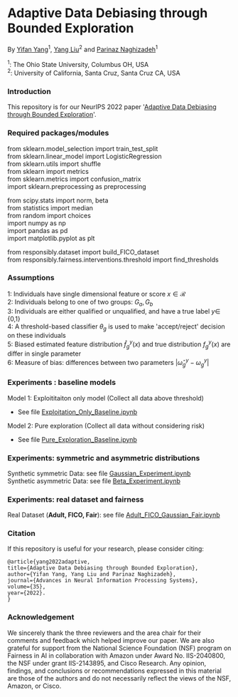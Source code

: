 # Adaptive Data Debiasing through Bounded Exploration

By [Yifan Yang](https://sites.google.com/view/yangyifan/yifan_yang)<sup>1</sup>, [Yang Liu](http://www.yliuu.com/)<sup>2</sup> and [Parinaz Naghizadeh](https://parinazn.com/)<sup>1</sup>  

  <sup>1</sup>: The Ohio State University, Columbus OH, USA  
  <sup>2</sup>: University of California, Santa Cruz, Santa Cruz CA, USA 

### Introduction

This repository is for our NeurIPS 2022 paper '[Adaptive Data Debiasing through Bounded Exploration](https://arxiv.org/abs/2110.13054)'.

### Required packages/modules

from sklearn.model_selection import train_test_split  
from sklearn.linear_model import LogisticRegression  
from sklearn.utils import shuffle  
from sklearn import metrics  
from sklearn.metrics import confusion_matrix  
import sklearn.preprocessing as preprocessing  

from scipy.stats import norm, beta  
from statistics import median  
from random import choices  
import numpy as np  
import pandas as pd  
import matplotlib.pyplot as plt  

from responsibly.dataset import build_FICO_dataset  
from responsibly.fairness.interventions.threshold import find_thresholds  
 

### Assumptions  

1: Individuals have single dimensional feature or score $x \in \mathcal{R}$  
2: Individuals belong to one of two groups: $G_a, G_b$  
3: Individuals are either qualified or unqualified, and have a true label $y \in$  {0,1}  
4: A threshold-based classifier $\theta_g$ is used to make 'accept/reject' decision on these individuals  
5: Biased estimated feature distribution $\hat{f}^y_g(x)$ and true distribution $f^y_g(x)$ are differ in single parameter  
6: Measure of bias: differences between two parameters $|\hat{\omega}^y_g - \omega^y_g|$

### Experiments : baseline models  

Model 1: Exploititaiton only model (Collect all data above threshold)  
- See file [Exploitation_Only_Baseline.ipynb](Exploitation_Only_Baseline.ipynb) 

Model 2: Pure exploration (Collect all data without considering risk)  
- See file [Pure_Exploration_Baseline.ipynb](Pure_Exploration_Baseline.ipynb)

### Experiments: symmetric and asymmetric distributions

Synthetic symmetric Data: see file [Gaussian_Experiment.ipynb](Gaussian_Experiment.ipynb)  
Synthetic asymmetric Data: see file [Beta_Experiment.ipynb](Beta_Experiment.ipynb)  

### Experiments: real dataset and fairness

Real Dataset (**Adult, FICO, Fair**): see file [Adult_FICO_Gaussian_Fair.ipynb](Adult_FICO_Gaussian_Fair.ipynb)  


### Citation

If this repository is useful for your research, please consider citing:  

    @article{yang2022adaptive,  
    title={Adaptive Data Debiasing through Bounded Exploration},  
    author={Yifan Yang, Yang Liu and Parinaz Naghizadeh},  
    journal={Advances in Neural Information Processing Systems}, 
    volume={35},
    year={2022}. 
    }
   

### Acknowledgement  
We sincerely thank the three reviewers and the area chair for their comments and feedback which helped improve our paper. We are also grateful for support from the National Science Foundation (NSF) program on Fairness in AI in collaboration with Amazon under Award No. IIS-2040800, the NSF under grant IIS-2143895, and Cisco Research. Any opinion, findings, and conclusions or recommendations expressed in this material are those of the authors and do not necessarily reflect the views of the NSF, Amazon, or Cisco.
